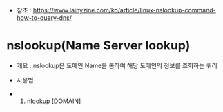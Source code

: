 * 참조 : https://www.lainyzine.com/ko/article/linux-nslookup-command-how-to-query-dns/

nslookup(Name Server lookup)
========
* 개요 : nslookup은 도메인 Name을 통하여 해당 도메인의 정보를 조회하는 쿼리

* 사용법
* 1) nlookup [DOMAIN]
